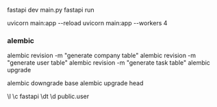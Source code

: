fastapi dev main.py
fastapi run

uvicorn main:app --reload
uvicorn main:app --workers 4

### alembic
alembic revision -m "generate company table"
alembic revision -m "generate user table"
alembic revision -m "generate task table"
alembic upgrade <revesionid>

alembic downgrade base
alembic upgrade head


\l
\c fastapi
\dt
\d public.user